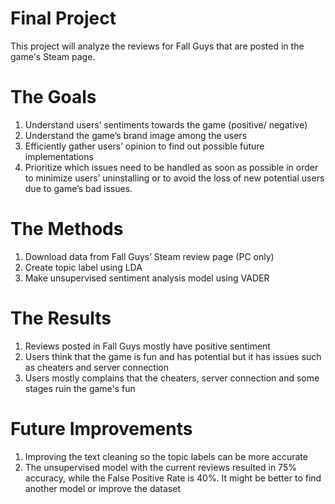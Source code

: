 # Final Project
This project will analyze the reviews for Fall Guys that are posted in the game's Steam page. 

# The Goals
1. Understand users’ sentiments towards the game (positive/ negative)
2. Understand the game’s brand image among the users
3. Efficiently gather users’ opinion to find out possible future implementations
4. Prioritize which issues need to be handled as soon as possible in order to minimize users’ uninstalling or to avoid the loss of new potential users due to game’s bad issues. 

# The Methods
1. Download data from Fall Guys’ Steam review page (PC only)
2. Create topic label using LDA
3. Make unsupervised sentiment analysis model using VADER

# The Results
1. Reviews posted in Fall Guys mostly have positive sentiment
2. Users think that the game is fun and has potential but it has issues such as cheaters and server connection
3. Users mostly complains that the cheaters, server connection and some stages ruin the game's fun

# Future Improvements
1. Improving the text cleaning so the topic labels can be more accurate
2. The unsupervised model with the current reviews resulted in 75% accuracy, while the False Positive Rate is 40%. It might be better to find another model or improve the dataset
